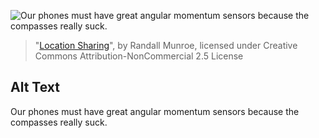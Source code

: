 ![Our phones must have great angular momentum sensors because the compasses really suck.](https://imgs.xkcd.com/comics/location_sharing.png)
> "[Location Sharing](https://xkcd.com/1473/)", by Randall Munroe, licensed under Creative Commons Attribution-NonCommercial 2.5 License

## Alt Text
Our phones must have great angular momentum sensors because the compasses really suck.
